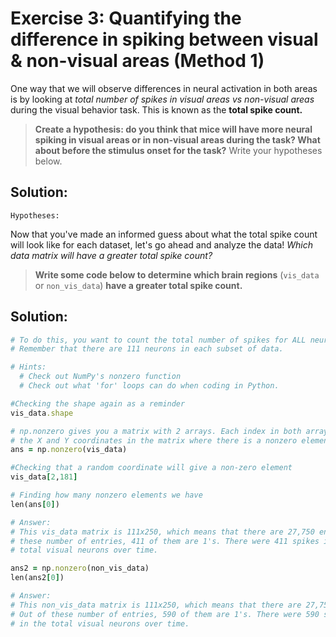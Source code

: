 # Exercise 3: Quantifying the difference in spiking between visual & non-visual areas (Method 1)

One way that we will observe differences in neural activation in both areas is by looking at <i> total number of spikes in visual areas vs non-visual 
  areas </i> during the visual behavior task. This is known as the <b> total spike count.</b>

> <b>Create a hypothesis: do you think that mice will have more neural spiking in visual areas or in non-visual areas during the task? 
> What about before the stimulus onset for the task?</b> Write your hypotheses below.

## Solution: 

```
Hypotheses: 
```

Now that you've made an informed guess about what the total spike count will look like for each dataset, let's go ahead and analyze the data! <i>Which data matrix will have a greater total spike count?</i>

> <b>Write some code below to determine which brain regions</b> (`vis_data` or `non_vis_data`) <b> have a greater total spike count.</b>

## Solution:

```ruby
# To do this, you want to count the total number of spikes for ALL neurons.
# Remember that there are 111 neurons in each subset of data.

# Hints: 
  # Check out NumPy's nonzero function
  # Check out what 'for' loops can do when coding in Python.

#Checking the shape again as a reminder
vis_data.shape

# np.nonzero gives you a matrix with 2 arrays. Each index in both arrays gives 
# the X and Y coordinates in the matrix where there is a nonzero element.
ans = np.nonzero(vis_data)

#Checking that a random coordinate will give a non-zero element
vis_data[2,181]

# Finding how many nonzero elements we have
len(ans[0])

# Answer:
# This vis_data matrix is 111x250, which means that there are 27,750 entries. Out of 
# these number of entries, 411 of them are 1's. There were 411 spikes in the 
# total visual neurons over time. 

ans2 = np.nonzero(non_vis_data)
len(ans2[0])

# Answer:
# This non_vis_data matrix is 111x250, which means that there are 27,750 entries. 
# Out of these number of entries, 590 of them are 1's. There were 590 spikes 
# in the total visual neurons over time. 

```
